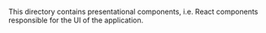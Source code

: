 This directory contains presentational components, i.e. React components responsible for the UI of the application.
